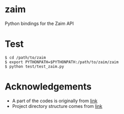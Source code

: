 # zaim
Python bindings for the Zaim API

# Test
```
$ cd /path/to/zaim
$ export PYTHONPATH=$PYTHONPATH:/path/to/zaim/zaim
$ python test/test_zaim.py
```

# Acknowledgements
- A part of the codes is originally from [link](https://github.com/konomae/zaimpy)
- Project directory structure comes from [link](http://infinitemonkeycorps.net/docs/pph/)
